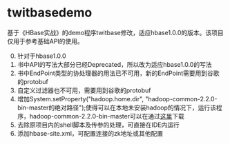 # twitbasedemo

基于《HBase实战》的demo程序twitbase修改，适应hbase1.0.0的版本。该项目仅用于参考基础API的使用。

0. 针对于hbase1.0.0
1. 书中API的写法大部分已经Deprecated，所以改为适应hbase1.0.0的写法
2. 书中EndPoint类型的协处理器的用法已不可用，新的EndPoint需要用到谷歌的protobuf
3. 自定义过滤器也不可用，需要用到谷歌的protobuf
4. 增加System.setProperty("hadoop.home.dir", "hadoop-common-2.2.0-bin-master的绝对路径");使得可以在本地未安装hadoop的情况下，运行该程序，hadoop-common-2.2.0-bin-master可以在通过[这里](https://github.com/bigdatare/hadoop-common-2.2.0-bin-32bit)下载
5. 去除原项目内的shell脚本及传参的处理，可直接在IDE内运行
6. 添加hbase-site.xml，可配置连接的zk地址或其他配置


